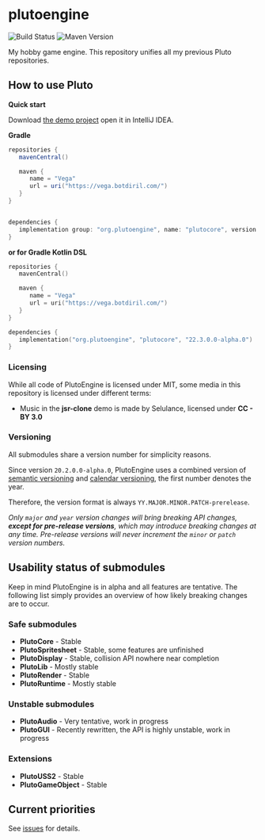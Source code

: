 # plutoengine

![Build Status](https://github.com/493msi/plutoengine/workflows/Gradle%20Package/badge.svg)
![Maven Version](https://img.shields.io/github/v/tag/493msi/plutoengine?label=Latest%20Version)

My hobby game engine. This repository unifies all my previous Pluto repositories.


## How to use Pluto

**Quick start**

Download [the demo project](https://github.com/plutoengine/plutoengine-basic-demo) open it in IntelliJ IDEA.

**Gradle**
```groovy
repositories {
   mavenCentral()

   maven {
      name = "Vega"
      url = uri("https://vega.botdiril.com/")
   }
}


dependencies {
   implementation group: "org.plutoengine", name: "plutocore", version: "22.3.0.0-alpha.0"
}
```

**or for Gradle Kotlin DSL**
```kotlin
repositories {
   mavenCentral()

   maven {
      name = "Vega"
      url = uri("https://vega.botdiril.com/")
   }
}

dependencies {
   implementation("org.plutoengine", "plutocore", "22.3.0.0-alpha.0")
}
```

### Licensing

While all code of PlutoEngine is licensed under MIT, some media in this repository
is licensed under different terms:

* Music in the **jsr-clone** demo is made by Selulance, licensed under **CC - BY 3.0**

### Versioning

All submodules share a version number for simplicity reasons.

Since version `20.2.0.0-alpha.0`, PlutoEngine uses
a combined version of [semantic versioning](https://semver.org/)
and [calendar versioning](https://calver.org/), the first number
denotes the year.

Therefore, the version format is always `YY.MAJOR.MINOR.PATCH-prerelease`.

*Only `major` and `year` version changes will bring breaking API changes,
**except for pre-release versions**, which may introduce breaking changes
at any time. Pre-release versions will never increment the `minor` or `patch`
version numbers.*


## Usability status of submodules

Keep in mind PlutoEngine is in alpha and all features are tentative.
The following list simply provides an overview of how likely breaking changes are to occur.

### Safe submodules
* **PlutoCore** - Stable
* **PlutoSpritesheet** - Stable, some features are unfinished
* **PlutoDisplay** - Stable, collision API nowhere near completion
* **PlutoLib** - Mostly stable
* **PlutoRender** - Stable
* **PlutoRuntime** - Mostly stable

### Unstable submodules
* **PlutoAudio** - Very tentative, work in progress
* **PlutoGUI** - Recently rewritten, the API is highly unstable, work in progress

### Extensions
* **PlutoUSS2** - Stable
* **PlutoGameObject** - Stable


## Current priorities

See [issues](https://github.com/493msi/plutoengine/issues) for details.
